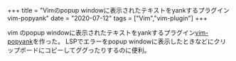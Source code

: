 +++
title = "Vimのpopup windowに表示されたテキストをyankするプラグインvim-popyank"
date = "2020-07-12"
tags = ["Vim","vim-plugin"]
+++


vim のpopup windowに表示されたテキストをyankするプラグイン[vim-popyank](https://github.com/biosugar0/vim-popyank)を作った。
LSPでエラーをpopup windowに表示したときなどにクリップボードにコピーしてググったりするのに便利。
